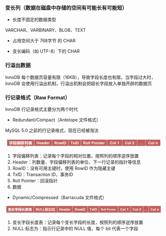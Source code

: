 ### 变长列（数据在磁盘中存储的空间有可能长有可能短）

* 长度不固定的数据类型

VARCHAR、VARBINARY、BLOB、TEXT

* 占用空间大于 768字节 的 CHAR

* 变长编码（如 UTF-8）下的 CHAR


### 行溢出数据

InnoDB 每个数据页容量有限（16KB），导致字段长度也有限，当字段过大时，InnoDB 会使用行溢出机制，行溢出机制会把超长字段放入单独开辟的数据页


### 行记录格式（Raw Format）

InnoDB 行记录格式主要分为两个时代

* Redundant/Compact（Antelope 文件格式）

MySQL 5.0 之前的行记录格式，现在已经被淘汰

![行记录格式](052_Redundant.png)

1. 字段偏移列表：记录每个字段的相对位置，按照列的顺序逆序放置
2. Header：列数量、字段偏移列表的单位、下一行记录的指针等信息
3. RowID：没有可用主键时，使用 RowID 作为隐藏主键
4. TxID：Transaction ID，事务ID
5. Roll Pointer：回滚指针
6. 数据


* Dynamic/Compressed（Barracuda 文件格式）

![行记录格式](052_Compact.png)

1. 变长字段长度表：记录每个变长字段的长度，按照列的顺序逆序放置
2. NULL 标志为：指示行记录中的 NULL 值，每个 bit 代表一个字段
